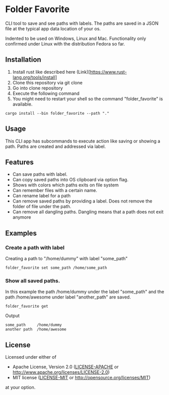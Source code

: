 # Folder Favorite

CLI tool to save and see paths with labels. 
The paths are saved in a JSON file at the typical app data location of your os.

Indented to be used on Windows, Linux and Mac.
Functionality only confirmed under Linux with the distribution Fedora so far.


## Installation

1. Install rust like described here (Link)[https://www.rust-lang.org/tools/install]
2. Clone this repository  via git clone
3. Go into clone repository 
4. Execute the following command
5. You might need to restart your shell so the command "folder_favorite" is available.

```
cargo install --bin folder_favorite --path "."
```

## Usage

This CLI app has subcommands to execute action like saving or showing a path.
Paths are created and addressed via label.

## Features

- Can save paths with label.
- Can copy saved paths into OS clipboard via option flag.
- Shows with colors which paths exits on file system
- Can remember files with a certain name.
- Can rename label for a path
- Can remove saved paths by providing a label. Does not remove the folder of file under the path. 
- Can remove all dangling paths. Dangling means that a path does not exit anymore

## Examples 

### Create a path  with label 

Creating a path to "/home/dummy" with label "some_path"
```sh
folder_favorite set some_path /home/some_path
```

### Show all saved paths. 

In this example the path /home/dummy under the label "some_path" and the path
/home/awesome under label "another_path" are saved.

```
folder_favorite get
```

Output
```
some_path     /home/dummy
another path  /home/awesome
```

## License

Licensed under either of

- Apache License, Version 2.0 ([LICENSE-APACHE](./LICENSE-APACHE) or http://www.apache.org/licenses/LICENSE-2.0)
- MIT license ([LICENSE-MIT](./LICENSE-MIT) or http://opensource.org/licenses/MIT)

at your option.

